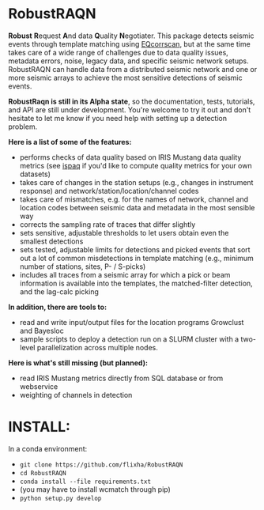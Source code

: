 # RobustRAQN
**Robust** **R**equest **A**nd data **Q**uality **N**egotiater. This package detects seismic events through template matching using [EQcorrscan](https://github.com/eqcorrscan/EQcorrscan), but at the same time takes care of a wide range of challenges due to data quality issues, metadata errors, noise, legacy data, and specific seismic network setups. RobustRAQN can handle data from a distributed seismic network and one or more seismic arrays to achieve the most sensitive detections of seismic events.

**RobustRaqn is still in its Alpha state**, so the documentation, tests, tutorials, and API are still under development. You're welcome to try it out and don't hesitate to let me know if you need help with setting up a detection problem.

**Here is a list of some of the features:**
- performs checks of data quality based on IRIS Mustang data quality metrics (see [ispaq](https://github.com/iris-edu/ispaq) if you'd like to compute quality metrics for your own datasets)
- takes care of changes in the station setups (e.g., changes in instrument response) and network/station/location/channel codes
- takes care of mismatches, e.g. for the names of network, channel and location codes between seismic data and metadata in the most sensible way
- corrects the sampling rate of traces that differ slightly
- sets sensitive, adjustable thresholds to let users obtain even the smallest detections
- sets tested, adjustable limits for detections and picked events that sort out a lot of common misdetections in template matching (e.g., minimum number of stations, sites, P- / S-picks)
- includes all traces from a seismic array for which a pick or beam information is available into the templates, the matched-filter detection, and the lag-calc picking

**In addition, there are tools to:**
- read and write input/output files for the location programs Growclust and Bayesloc
- sample scripts to deploy a detection run on a SLURM cluster with a two-level parallelization across multiple nodes.


**Here is what's still missing (but planned):**
- read IRIS Mustang metrics directly from SQL database or from webservice
- weighting of channels in detection

# INSTALL:

In a conda environment:
- `git clone https://github.com/flixha/RobustRAQN`
- `cd RobustRAQN`
- `conda install --file requirements.txt`
- (you may have to install wcmatch through pip)
- `python setup.py develop`

